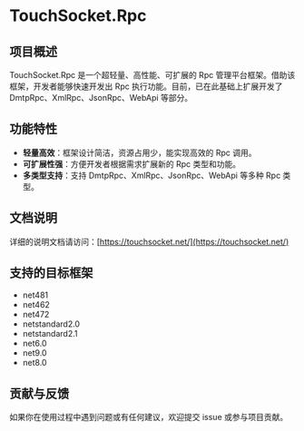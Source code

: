 # TouchSocket.Rpc

## 项目概述
TouchSocket.Rpc 是一个超轻量、高性能、可扩展的 Rpc 管理平台框架。借助该框架，开发者能够快速开发出 Rpc 执行功能。目前，已在此基础上扩展开发了 DmtpRpc、XmlRpc、JsonRpc、WebApi 等部分。

## 功能特性
- **轻量高效**：框架设计简洁，资源占用少，能实现高效的 Rpc 调用。
- **可扩展性强**：方便开发者根据需求扩展新的 Rpc 类型和功能。
- **多类型支持**：支持 DmtpRpc、XmlRpc、JsonRpc、WebApi 等多种 Rpc 类型。

## 文档说明
详细的说明文档请访问：[https://touchsocket.net/](https://touchsocket.net/)

## 支持的目标框架

- net481
- net462
- net472
- netstandard2.0
- netstandard2.1
- net6.0
- net9.0
- net8.0

## 贡献与反馈
如果你在使用过程中遇到问题或有任何建议，欢迎提交 issue 或参与项目贡献。
